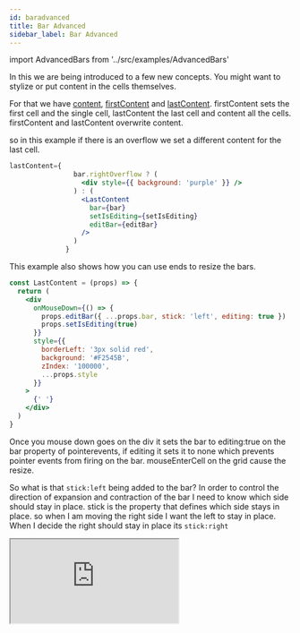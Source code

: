 ```yaml
---
id: baradvanced
title: Bar Advanced
sidebar_label: Bar Advanced
---
```



import AdvancedBars from '../src/examples/AdvancedBars'



In this we are being introduced to a few new concepts. You might want to stylize or put content in the cells themselves. 

For that we have [content](/docs/bar#content), [firstContent](/docs/bar#firstcontent) and [lastContent](/docs/bar#lastcontent). 
firstContent sets the first cell and the single cell, lastContent the last cell and content all the cells. firstContent and lastContent overwrite content.

so in this example if there is an overflow we set a different content for the last cell. 

```jsx
lastContent={
                bar.rightOverflow ? (
                  <div style={{ background: 'purple' }} />
                ) : (
                  <LastContent
                    bar={bar}
                    setIsEditing={setIsEditing}
                    editBar={editBar}
                  />
                )
              }
```

This example also shows how you can use ends to resize the bars.


```jsx
const LastContent = (props) => {
  return (
    <div
      onMouseDown={() => {
        props.editBar({ ...props.bar, stick: 'left', editing: true })
        props.setIsEditing(true)
      }}
      style={{
        borderLeft: '3px solid red',
        background: '#F2545B',
        zIndex: '100000',
        ...props.style
      }}
    >
      {' '}
    </div>
  )
}
```

Once you mouse down goes on the div it sets the bar to editing:true
on the bar property of pointerevents, if editing it sets it to none which prevents pointer events from firing on the bar. 
mouseEnterCell on the grid cause the resize. 

So what is that `stick:left` being added to the bar?
In order to control the direction of expansion and contraction of the bar I need to know which side should stay in place. 
stick is the property that defines which side stays in place. 
so when I am moving the right side I want the left to stay in place. 
When I decide the right should stay in place its `stick:right`

<iframe
  src="https://codesandbox.io/embed/advanced-bars-ck647?fontsize=14&hidenavigation=1&theme=dark&view=preview"
  style={{
    width: "100%",
    height: 500,
    border: 0,
    borderRadius: 4,
    overflow: "hidden"
  }}
  title="Advanced Bars"
  allow="accelerometer; ambient-light-sensor; camera; encrypted-media; geolocation; gyroscope; hid; microphone; midi; payment; usb; vr; xr-spatial-tracking"
  sandbox="allow-forms allow-modals allow-popups allow-presentation allow-same-origin allow-scripts"
/>;


```jsx file=../src/examples/AdvancedBars.js
```



